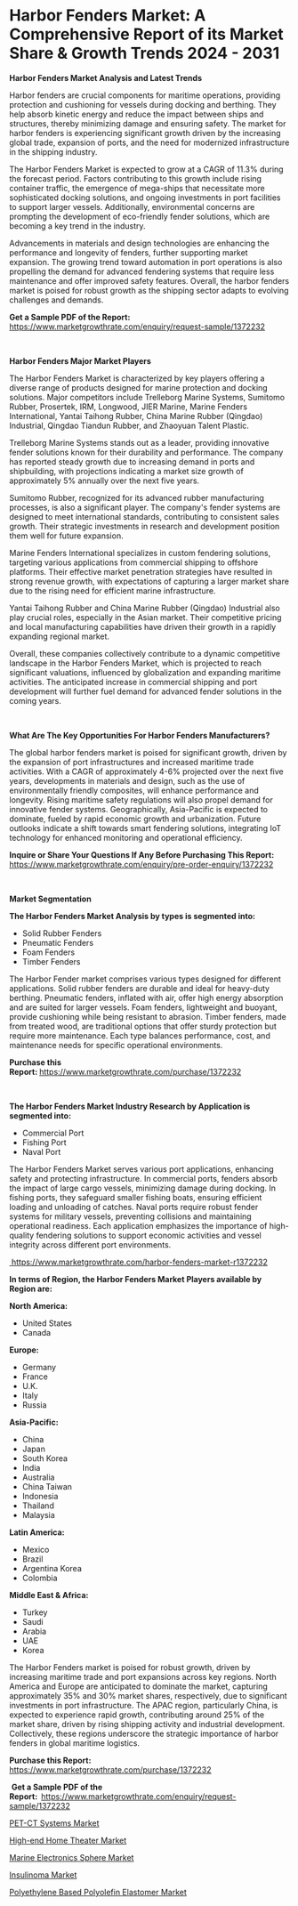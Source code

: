 <p><h1>Harbor Fenders Market: A Comprehensive Report of its Market Share & Growth Trends 2024 - 2031</h1></p><p><strong>Harbor Fenders Market Analysis and Latest Trends</strong></p>
<p><p>Harbor fenders are crucial components for maritime operations, providing protection and cushioning for vessels during docking and berthing. They help absorb kinetic energy and reduce the impact between ships and structures, thereby minimizing damage and ensuring safety. The market for harbor fenders is experiencing significant growth driven by the increasing global trade, expansion of ports, and the need for modernized infrastructure in the shipping industry.</p><p>The Harbor Fenders Market is expected to grow at a CAGR of 11.3% during the forecast period. Factors contributing to this growth include rising container traffic, the emergence of mega-ships that necessitate more sophisticated docking solutions, and ongoing investments in port facilities to support larger vessels. Additionally, environmental concerns are prompting the development of eco-friendly fender solutions, which are becoming a key trend in the industry. </p><p>Advancements in materials and design technologies are enhancing the performance and longevity of fenders, further supporting market expansion. The growing trend toward automation in port operations is also propelling the demand for advanced fendering systems that require less maintenance and offer improved safety features. Overall, the harbor fenders market is poised for robust growth as the shipping sector adapts to evolving challenges and demands.</p></p>
<p><strong>Get a Sample PDF of the Report:&nbsp;</strong> <a href="https://www.marketgrowthrate.com/enquiry/request-sample/1372232">https://www.marketgrowthrate.com/enquiry/request-sample/1372232</a></p>
<p>&nbsp;</p>
<p><strong>Harbor Fenders Major Market Players</strong></p>
<p><p>The Harbor Fenders Market is characterized by key players offering a diverse range of products designed for marine protection and docking solutions. Major competitors include Trelleborg Marine Systems, Sumitomo Rubber, Prosertek, IRM, Longwood, JIER Marine, Marine Fenders International, Yantai Taihong Rubber, China Marine Rubber (Qingdao) Industrial, Qingdao Tiandun Rubber, and Zhaoyuan Talent Plastic.</p><p>Trelleborg Marine Systems stands out as a leader, providing innovative fender solutions known for their durability and performance. The company has reported steady growth due to increasing demand in ports and shipbuilding, with projections indicating a market size growth of approximately 5% annually over the next five years.</p><p>Sumitomo Rubber, recognized for its advanced rubber manufacturing processes, is also a significant player. The company's fender systems are designed to meet international standards, contributing to consistent sales growth. Their strategic investments in research and development position them well for future expansion.</p><p>Marine Fenders International specializes in custom fendering solutions, targeting various applications from commercial shipping to offshore platforms. Their effective market penetration strategies have resulted in strong revenue growth, with expectations of capturing a larger market share due to the rising need for efficient marine infrastructure.</p><p>Yantai Taihong Rubber and China Marine Rubber (Qingdao) Industrial also play crucial roles, especially in the Asian market. Their competitive pricing and local manufacturing capabilities have driven their growth in a rapidly expanding regional market.</p><p>Overall, these companies collectively contribute to a dynamic competitive landscape in the Harbor Fenders Market, which is projected to reach significant valuations, influenced by globalization and expanding maritime activities. The anticipated increase in commercial shipping and port development will further fuel demand for advanced fender solutions in the coming years.</p></p>
<p>&nbsp;</p>
<p><strong>What Are The Key Opportunities For Harbor Fenders Manufacturers?</strong></p>
<p><p>The global harbor fenders market is poised for significant growth, driven by the expansion of port infrastructures and increased maritime trade activities. With a CAGR of approximately 4-6% projected over the next five years, developments in materials and design, such as the use of environmentally friendly composites, will enhance performance and longevity. Rising maritime safety regulations will also propel demand for innovative fender systems. Geographically, Asia-Pacific is expected to dominate, fueled by rapid economic growth and urbanization. Future outlooks indicate a shift towards smart fendering solutions, integrating IoT technology for enhanced monitoring and operational efficiency.</p></p>
<p><strong>Inquire or Share Your Questions If Any Before Purchasing This Report:</strong> <a href="https://www.marketgrowthrate.com/enquiry/pre-order-enquiry/1372232">https://www.marketgrowthrate.com/enquiry/pre-order-enquiry/1372232</a></p>
<p>&nbsp;</p>
<p><strong>Market Segmentation</strong></p>
<p><strong>The Harbor Fenders Market Analysis by types is segmented into:</strong></p>
<p><ul><li>Solid Rubber Fenders</li><li>Pneumatic Fenders</li><li>Foam Fenders</li><li>Timber Fenders</li></ul></p>
<p><p>The Harbor Fender market comprises various types designed for different applications. Solid rubber fenders are durable and ideal for heavy-duty berthing. Pneumatic fenders, inflated with air, offer high energy absorption and are suited for larger vessels. Foam fenders, lightweight and buoyant, provide cushioning while being resistant to abrasion. Timber fenders, made from treated wood, are traditional options that offer sturdy protection but require more maintenance. Each type balances performance, cost, and maintenance needs for specific operational environments.</p></p>
<p><strong>Purchase this Report:&nbsp;</strong><a href="https://www.marketgrowthrate.com/purchase/1372232">https://www.marketgrowthrate.com/purchase/1372232</a></p>
<p>&nbsp;</p>
<p><strong>The Harbor Fenders Market Industry Research by Application is segmented into:</strong></p>
<p><ul><li>Commercial Port</li><li>Fishing Port</li><li>Naval Port</li></ul></p>
<p><p>The Harbor Fenders Market serves various port applications, enhancing safety and protecting infrastructure. In commercial ports, fenders absorb the impact of large cargo vessels, minimizing damage during docking. In fishing ports, they safeguard smaller fishing boats, ensuring efficient loading and unloading of catches. Naval ports require robust fender systems for military vessels, preventing collisions and maintaining operational readiness. Each application emphasizes the importance of high-quality fendering solutions to support economic activities and vessel integrity across different port environments.</p></p>
<p><a href="https://www.marketgrowthrate.com/harbor-fenders-market-r1372232">&nbsp;https://www.marketgrowthrate.com/harbor-fenders-market-r1372232</a></p>
<p><strong>In terms of Region, the Harbor Fenders Market Players available by Region are:</strong></p>
<p>
    <p> <strong> North America: </strong>
        <ul>
            <li>United States</li>
            <li>Canada</li>
        </ul>
        </p> 
    <p> <strong> Europe: </strong>
        <ul>
            <li>Germany</li>
            <li>France</li>
            <li>U.K.</li>
            <li>Italy</li>
            <li>Russia</li>
        </ul>
        </p> 
    <p> <strong> Asia-Pacific: </strong>
        <ul>
            <li>China</li>
            <li>Japan</li>
            <li>South Korea</li>
            <li>India</li>
            <li>Australia</li>
            <li>China Taiwan</li>
            <li>Indonesia</li>
            <li>Thailand</li>
            <li>Malaysia</li>
        </ul>
        </p> 
    <p> <strong> Latin America: </strong>
        <ul>
            <li>Mexico</li>
            <li>Brazil</li>
            <li>Argentina Korea</li>
            <li>Colombia</li>
        </ul>
        </p> 
    <p> <strong> Middle East & Africa: </strong>
        <ul>
            <li>Turkey</li>
            <li>Saudi</li>
            <li>Arabia</li>
            <li>UAE</li>
            <li>Korea</li>
        </ul>
    </p>
    </p>
<p><p>The Harbor Fenders market is poised for robust growth, driven by increasing maritime trade and port expansions across key regions. North America and Europe are anticipated to dominate the market, capturing approximately 35% and 30% market shares, respectively, due to significant investments in port infrastructure. The APAC region, particularly China, is expected to experience rapid growth, contributing around 25% of the market share, driven by rising shipping activity and industrial development. Collectively, these regions underscore the strategic importance of harbor fenders in global maritime logistics.</p></p>
<p><strong>Purchase this Report: </strong><a href="https://www.marketgrowthrate.com/purchase/1372232">https://www.marketgrowthrate.com/purchase/1372232</a></p>
<p>&nbsp;<strong>Get a Sample PDF of the Report:&nbsp;&nbsp;</strong><a href="https://www.marketgrowthrate.com/enquiry/request-sample/1372232">https://www.marketgrowthrate.com/enquiry/request-sample/1372232</a></p>
<p><strong></strong></p>
<p><p><a href="https://github.com/FahadAhmed712/Market-Research-Report-List-1/blob/main/pet-ct-systems-market.md">PET-CT Systems Market</a></p><p><a href="https://medium.com/@sanjidamahmud851/global-high-end-home-theater-market-landscape-future-trends-and-market-strategic-forecast-2024-17d4aa3b4e5a">High-end Home Theater Market</a></p><p><a href="https://medium.com/@sanjidamahmud851/marine-electronics-sphere-market-outlook-market-share-analysis-growth-trends-market-forecasts-1537156eb9e4">Marine Electronics Sphere Market</a></p><p><a href="https://www.linkedin.com/pulse/why-should-you-invest-insulinoma-market-trends-leading-products-phb4f">Insulinoma Market</a></p><p><a href="https://issuu.com/reportprime-2/docs/polyethylene-based-polyolefin-elast_93d6958e0a3ac7">Polyethylene Based Polyolefin Elastomer Market</a></p></p>